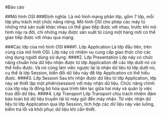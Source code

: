 #Báo cáo

##Mô hình OSI
###Định nghĩa:
	Là mô hình mạng phân lớp, gồm 7 lớp, mỗi lớp phụ trách một chức năng riêng. Mô hình OSI cho phép các máy từ những nhà sản xuất khác nhau có thể giao tiếp được với nhau, trước khi mô hình này ra đời, chỉ những máy được sản xuất từ cùng một hàng mới có thể giao tiếp được với nhau qua mạng.

###Các lớp của mô hình OSI
####1. Lớp Application
	Là lớp đầu tiên, trên cùng của mô hình OSI. Lớp này có nhiệm vụ cung cấp giao thức cho các ứng dụng người dùng sử dụng.
####2. Lớp Presentation
	Lớp này có chức năng chuẩn hóa dữ liệu nhận được từ lớp Application để các lớp dưới nó có thể hiểu được. Và nó cũng làm việc ngược lại là nhận dữ liệu từ lớp dưới nó, cụ thể là lớp Session, biến đổi dữ liệu này để lớp Application có thể hiểu được.
####3. Lớp Session
	Sau khi nhận được dữ liệu từ lớp Application, lớp này sẽ thiết lập một phiên(session) với máy nhận dữ liệu. Chức năng chính của lớp này là đồng bộ hóa qua trình liên lạc giữa hai máy và quản lý việc trao đổi dữ liệu.
####4. Lớp Transport
	Lớp Transport chịu trách nhiệm đảm bảo toàn bộ dữ liệu truyền tải từ máy gửi đến máy nhận. Từ việc nhận dữ liệu từ lớp Application qua lớp Session, tích hợp các dữ liệu này vào luồng, kiểm tra lỗi và khôi phục dữ liệu khi cần thiết.
